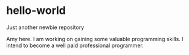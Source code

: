 # hello-world
Just another newbie repository

Amy here.  I am working on gaining some valuable programming skills.  I intend to become a well paid professional programmer.
